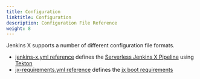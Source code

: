 ```yaml
---
title: Configuration
linktitle: Configuration
description: Configuration File Reference
weight: 8
---
```


Jenkins X supports a number of different configuration file formats.

* [jenkins-x.yml reference](/docs/reference/config/config/#config.jenkins.io/v1.ProjectConfig) defines the [Serverless Jenkins X Pipeline](/docs/concepts/jenkins-x-pipelines/) using [Tekton](https://tekton.dev/)
* [jx-requirements.yml reference](/docs/reference/config/config/#config.jenkins.io/v1.RequirementsConfig) defines the [jx boot requirements](/docs/getting-started/setup/boot/) 